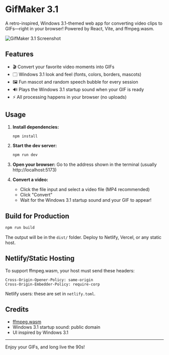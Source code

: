 # GifMaker 3.1

A retro-inspired, Windows 3.1-themed web app for converting video clips to GIFs—right in your browser! Powered by React, Vite, and ffmpeg.wasm.

![GifMaker 3.1 Screenshot](https://github.com/user-attachments/assets/740c82fd-79c3-40fc-afd8-4ee8edf33f2c)


## Features
- 🎬 Convert your favorite video moments into GIFs
- 🗔 Windows 3.1 look and feel (fonts, colors, borders, mascots)
- 🖼️ Fun mascot and random speech bubble for every session
- 🔊 Plays the Windows 3.1 startup sound when your GIF is ready
- ⚡️ All processing happens in your browser (no uploads)

## Usage
1. **Install dependencies:**
   ```bash
   npm install
   ```
2. **Start the dev server:**
   ```bash
   npm run dev
   ```
3. **Open your browser:**
   Go to the address shown in the terminal (usually http://localhost:5173)

4. **Convert a video:**
   - Click the file input and select a video file (MP4 recommended)
   - Click "Convert"
   - Wait for the Windows 3.1 startup sound and your GIF to appear!

## Build for Production
```bash
npm run build
```
The output will be in the `dist/` folder. Deploy to Netlify, Vercel, or any static host.

## Netlify/Static Hosting
To support ffmpeg.wasm, your host must send these headers:
```
Cross-Origin-Opener-Policy: same-origin
Cross-Origin-Embedder-Policy: require-corp
```
Netlify users: these are set in `netlify.toml`.

## Credits
- [ffmpeg.wasm](https://github.com/ffmpegwasm/ffmpeg.wasm)
- Windows 3.1 startup sound: public domain
- UI inspired by Windows 3.1

---
Enjoy your GIFs, and long live the 90s!
